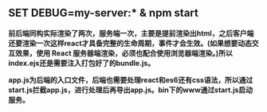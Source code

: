 ## SET DEBUG=my-server:* & npm start



**前后端同构实际渲染了两次，服务端一次，主要是提前渲染出html，之后客户端还要渲染一次这样react才具备完整的生命周期，事件才会生效。(如果想要动态交互效果，使用 React 服务器端渲染，必须也配合使用浏览器端渲染。)所以index.ejs还是需要注入打包好了的bundle.js。**



**app.js为后端的入口文件，后端也需要处理react和es6还有css语法，所以通过start.js拦截app.js，进行处理后再导出app.js。bin下的www通过start.js启动服务。**